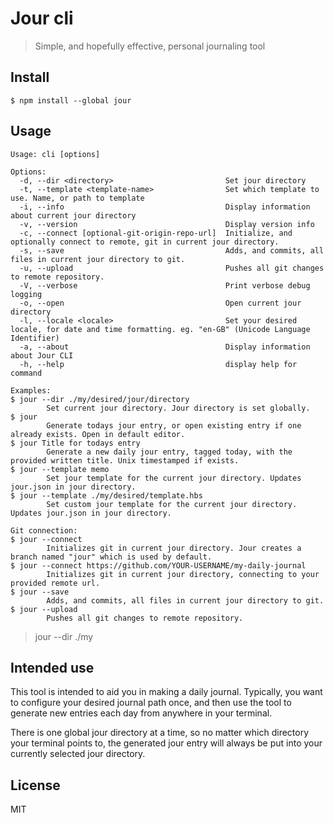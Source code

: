 # Jour cli

> Simple, and hopefully effective, personal journaling tool

## Install

```
$ npm install --global jour
```

## Usage

```
Usage: cli [options]

Options:
  -d, --dir <directory>                         Set jour directory
  -t, --template <template-name>                Set which template to use. Name, or path to template
  -i, --info                                    Display information about current jour directory
  -v, --version                                 Display version info
  -c, --connect [optional-git-origin-repo-url]  Initialize, and optionally connect to remote, git in current jour directory.
  -s, --save                                    Adds, and commits, all files in current jour directory to git.
  -u, --upload                                  Pushes all git changes to remote repository.
  -V, --verbose                                 Print verbose debug logging
  -o, --open                                    Open current jour directory
  -l, --locale <locale>                         Set your desired locale, for date and time formatting. eg. "en-GB" (Unicode Language Identifier)
  -a, --about                                   Display information about Jour CLI
  -h, --help                                    display help for command

Examples:
$ jour --dir ./my/desired/jour/directory
        Set current jour directory. Jour directory is set globally.
$ jour
        Generate todays jour entry, or open existing entry if one already exists. Open in default editor.
$ jour Title for todays entry
        Generate a new daily jour entry, tagged today, with the provided written title. Unix timestamped if exists.
$ jour --template memo
        Set jour template for the current jour directory. Updates jour.json in jour directory.
$ jour --template ./my/desired/template.hbs
        Set custom jour template for the current jour directory. Updates jour.json in jour directory.

Git connection:
$ jour --connect
        Initializes git in current jour directory. Jour creates a branch named "jour" which is used by default.
$ jour --connect https://github.com/YOUR-USERNAME/my-daily-journal
        Initializes git in current jour directory, connecting to your provided remote url.
$ jour --save
        Adds, and commits, all files in current jour directory to git.
$ jour --upload
        Pushes all git changes to remote repository.

```


> jour --dir ./my

## Intended use
This tool is intended to aid you in making a daily journal. Typically, you want to configure your desired journal path once, and then use the tool to generate new entries each day from anywhere in your terminal.

There is one global jour directory at a time, so no matter which directory your terminal points to, the generated jour entry will always be put into your currently selected jour directory.

## License
MIT
